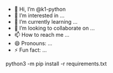 - 👋 Hi, I’m @k1-python
- 👀 I’m interested in ...
- 🌱 I’m currently learning ...
- 💞️ I’m looking to collaborate on ...
- 📫 How to reach me ...
- 😄 Pronouns: ...
- ⚡ Fun fact: ...

<!---
k1-python/k1-python is a ✨ special ✨ repository because its `README.md` (this file) appears on your GitHub profile.
You can click the Preview link to take a look at your changes.
--->python3 -m pip install -r requirements.txt


